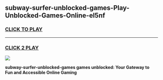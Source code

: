 
## subway-surfer-unblocked-games-Play-Unblocked-Games-Online-el5nf
<h3>
<a href="https://premium76.site?title=subway-surfer-unblocked-games&ref=25A">CLICK TO PLAY</a></h3>
<hr>

<h3>
<a href="https://premium76.site?title=subway-surfer-unblocked-games&ref=25A">CLICK 2 PLAY</a>
  
</h3>

<a href="https://premium76.site?title=subway-surfer-unblocked-games&ref=25A"><img src="https://clearcache.store/games.png"></a>


**subway-surfer-unblocked-games games unblocked: Your Gateway to Fun and Accessible Online Gaming**
